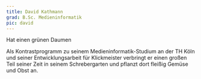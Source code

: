 ```yaml
---
title: David Kathmann
grad: B.Sc. Medieninformatik
pic: david
---
```


Hat einen grünen Daumen

Als Kontrastprogramm zu seinem Medieninformatik-Studium an der TH Köln und seiner Entwicklungsarbeit für Klickmeister verbringt er einen großen Teil seiner Zeit in seinem Schrebergarten und pflanzt dort fleißig Gemüse und Obst an.
